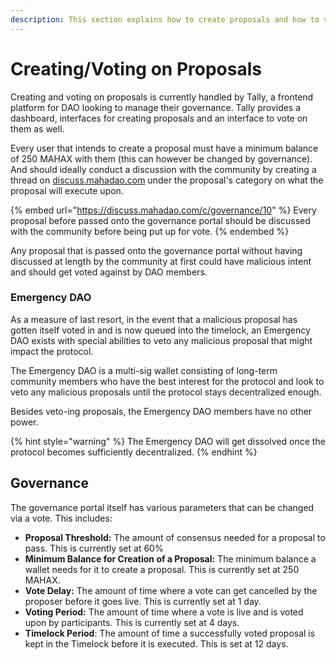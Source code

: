 ```yaml
---
description: This section explains how to create proposals and how to vote on them.
---
```


# Creating/Voting on Proposals

Creating and voting on proposals is currently handled by Tally, a frontend platform for DAO looking to manage their governance. Tally provides a dashboard, interfaces for creating proposals and an interface to vote on them as well.

Every user that intends to create a proposal must have a minimum balance of 250 MAHAX with them (this can however be changed by governance). And should ideally conduct a discussion with the community by creating a thread on [discuss.mahadao.com](https://discuss.mahadao.com/) under the proposal's category on what the proposal will execute upon.

{% embed url="https://discuss.mahadao.com/c/governance/10" %}
Every proposal before passed onto the governance portal should be discussed with the community before being put up for vote.
{% endembed %}

Any proposal that is passed onto the governance portal without having discussed at length by the community at first could have malicious intent and should get voted against by DAO members.&#x20;

### Emergency DAO

As a measure of last resort, in the event that a malicious proposal has gotten itself voted in and is now queued into the timelock, an Emergency DAO exists with special abilities to veto any malicious proposal that might impact the protocol.

The Emergency DAO is a multi-sig wallet consisting of long-term community members who have the best interest for the protocol and look to veto any malicious proposals until the protocol stays decentralized enough.

Besides veto-ing proposals, the Emergency DAO members have no other power.

{% hint style="warning" %}
The Emergency DAO will get dissolved once the protocol becomes sufficiently decentralized.
{% endhint %}

## Governance&#x20;

The governance portal itself has various parameters that can be changed via a vote. This includes:

* **Proposal Threshold:** The amount of consensus needed for a proposal to pass. This is currently set at 60%
* **Minimum Balance for Creation of a Proposal:** The minimum balance a wallet needs for it to create a proposal. This is currently set at 250 MAHAX.
* **Vote Delay:** The amount of time where a vote can get cancelled by the proposer before it goes live. This is currently set at 1 day.
* **Voting Period:** The amount of time where a vote is live and is voted upon by participants. This is currently set at 4 days.
* **Timelock Period**: The amount of time a successfully voted proposal is kept in the Timelock before it is executed. This is set at 12 days.
